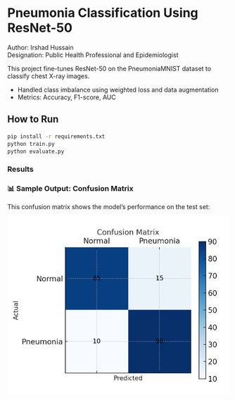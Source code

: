 # Pneumonia Classification Using ResNet-50

Author: Irshad Hussain  
Designation: Public Health Professional and Epidemiologist

This project fine-tunes ResNet-50 on the PneumoniaMNIST dataset to classify chest X-ray images.
- Handled class imbalance using weighted loss and data augmentation
- Metrics: Accuracy, F1-score, AUC

## How to Run
```bash
pip install -r requirements.txt
python train.py
python evaluate.py
```
### Results
### 📊 Sample Output: Confusion Matrix

This confusion matrix shows the model’s performance on the test set:

![Confusion Matrix](confusion_matrix.png)

